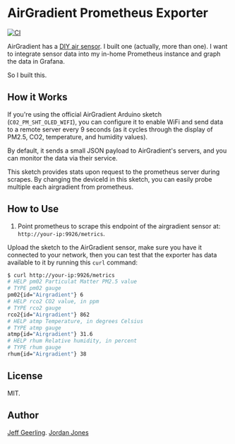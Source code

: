# AirGradient Prometheus Exporter

[![CI](https://github.com/geerlingguy/airgradient-prometheus/actions/workflows/ci.yml/badge.svg?branch=master)](https://github.com/geerlingguy/airgradient-prometheus/actions/workflows/ci.yml)

AirGradient has a [DIY air sensor](https://www.airgradient.com/diy/). I built one (actually, more than one). I want to integrate sensor data into my in-home Prometheus instance and graph the data in Grafana.

So I built this.

## How it Works

If you're using the official AirGradient Arduino sketch (`C02_PM_SHT_OLED_WIFI`), you can configure it to enable WiFi and send data to a remote server every 9 seconds (as it cycles through the display of PM2.5, CO2, temperature, and humidity values).

By default, it sends a small JSON payload to AirGradient's servers, and you can monitor the data via their service.

This sketch provides stats upon request to the prometheus server during scrapes. By changing the deviceId in this sketch, you can easily probe multiple each airgradient from prometheus.

## How to Use

1. Point prometheus to scrape this endpoint of the airgradient sensor at: `http://your-ip:9926/metrics`.

Upload the sketch to the AirGradient sensor, make sure you have it connected to your network, then you can test that the exporter has data available to it by running this `curl` command:

```sh
$ curl http://your-ip:9926/metrics
# HELP pm02 Particulat Matter PM2.5 value
# TYPE pm02 gauge
pm02{id="Airgradient"} 6
# HELP rco2 CO2 value, in ppm
# TYPE rco2 gauge
rco2{id="Airgradient"} 862
# HELP atmp Temperature, in degrees Celsius
# TYPE atmp gauge
atmp{id="Airgradient"} 31.6
# HELP rhum Relative humidity, in percent
# TYPE rhum gauge
rhum{id="Airgradient"} 38
```

## License

MIT.

## Author

[Jeff Geerling](https://www.jeffgeerling.com).
[Jordan Jones](https://github.com/kashalls)